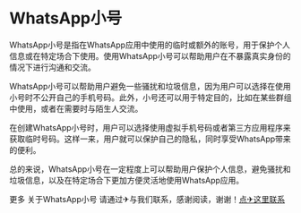 # WhatsApp小号

WhatsApp小号是指在WhatsApp应用中使用的临时或额外的账号，用于保护个人信息或在特定场合下使用。使用WhatsApp小号可以帮助用户在不暴露真实身份的情况下进行沟通和交流。

WhatsApp小号可以帮助用户避免一些骚扰和垃圾信息，因为用户可以选择在使用小号时不公开自己的手机号码。此外，小号还可以用于特定目的，比如在某些群组中使用，或者在需要时与陌生人交流。

在创建WhatsApp小号时，用户可以选择使用虚拟手机号码或者第三方应用程序来获取临时号码。这样一来，用户就可以保护自己的隐私，同时享受WhatsApp带来的便利。

总的来说，WhatsApp小号在一定程度上可以帮助用户保护个人信息，避免骚扰和垃圾信息，以及在特定场合下更加方便灵活地使用WhatsApp应用。

更多 关于WhatsApp小号 请通过✈与我们联系，感谢阅读，谢谢！[点✈这里联系](https://ads.k02.cc)